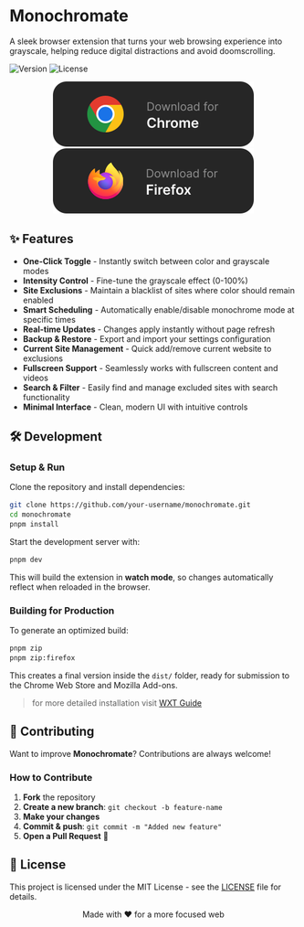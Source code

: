 # Monochromate

A sleek browser extension that turns your web browsing experience into grayscale, helping reduce digital distractions and avoid doomscrolling.

![Version](https://img.shields.io/badge/version-1.4.3-black)
![License](https://img.shields.io/badge/license-MIT-black)

<p align="center">
  <a href="https://chromewebstore.google.com/detail/monochromate/hafcajcllbjnoolpfngclfmmgpikdhlm">
    <img src="./public/chrome_badge.svg" alt="Chrome" />
  </a>
  <a href="https://addons.mozilla.org/en-US/firefox/addon/monochromate/">
    <img src="./public/firefox_badge.svg" alt="Firefox" />
  </a>
</p>

## ✨ Features

- **One-Click Toggle** - Instantly switch between color and grayscale modes
- **Intensity Control** - Fine-tune the grayscale effect (0-100%)
- **Site Exclusions** - Maintain a blacklist of sites where color should remain enabled
- **Smart Scheduling** - Automatically enable/disable monochrome mode at specific times
- **Real-time Updates** - Changes apply instantly without page refresh
- **Backup & Restore** - Export and import your settings configuration
- **Current Site Management** - Quick add/remove current website to exclusions
- **Fullscreen Support** - Seamlessly works with fullscreen content and videos
- **Search & Filter** - Easily find and manage excluded sites with search functionality
- **Minimal Interface** - Clean, modern UI with intuitive controls

## 🛠️ **Development**

### **Setup & Run**

Clone the repository and install dependencies:

```bash
git clone https://github.com/your-username/monochromate.git
cd monochromate
pnpm install
```

Start the development server with:

```bash
pnpm dev
```

This will build the extension in **watch mode**, so changes automatically reflect when reloaded in the browser.

### **Building for Production**

To generate an optimized build:

```bash
pnpm zip
pnpm zip:firefox
```

This creates a final version inside the `dist/` folder, ready for submission to the Chrome Web Store and Mozilla Add-ons.

> for more detailed installation visit [WXT Guide](https://wxt.dev/guide/introduction.html)

## 🤝 **Contributing**

Want to improve **Monochromate**? Contributions are always welcome!

### **How to Contribute**

1. **Fork** the repository
2. **Create a new branch**: `git checkout -b feature-name`
3. **Make your changes**
4. **Commit & push**: `git commit -m "Added new feature"`
5. **Open a Pull Request** 🎉

## 📝 License

This project is licensed under the MIT License - see the [LICENSE](LICENSE) file for details.

<div align="center">
Made with ♥️ for a more focused web
</div>
